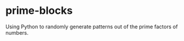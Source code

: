 prime-blocks
============

Using Python to randomly generate patterns out of the prime factors of numbers.
